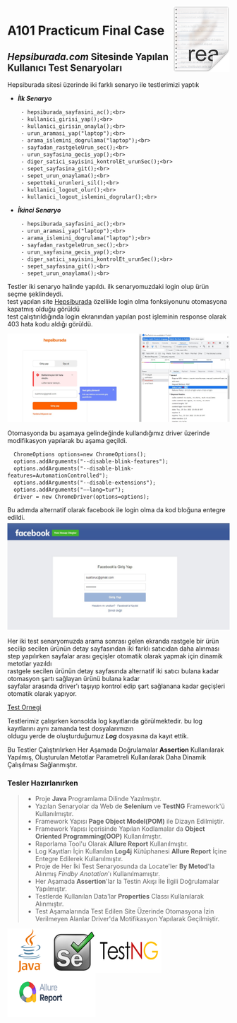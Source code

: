 
<img src="pngs/icon.png" align="right" />

# A101 **Practicum Final Case**
## *Hepsiburada.com* Sitesinde Yapılan Kullanıcı Test Senaryoları
Hepsiburada sitesi üzerinde iki farklı senaryo ile testlerimizi yaptık
- ***İlk Senaryo*** <br>

       - hepsiburada_sayfasini_ac();<br>
       - kullanici_girisi_yap();<br>
       - kullanici_girisin_onayla();<br>
       - urun_aramasi_yap("laptop");<br>
       - arama_islemini_dogrulama("laptop");<br>
       - sayfadan_rastgeleUrun_sec();<br>
       - urun_sayfasina_gecis_yap();<br>
       - diger_satici_sayisini_kontrolEt_urunSec();<br>
       - sepet_sayfasina_git();<br>
       - sepet_urun_onaylama();<br>
       - sepetteki_urunleri_sil();<br>
       - kullanici_logout_olur();<br>
       - kullanici_logout_islemini_dogrular();<br>
    
- ***İkinci Senaryo***<br>

       - hepsiburada_sayfasini_ac();<br>
       - urun_aramasi_yap("laptop");<br>
       - arama_islemini_dogrulama("laptop");<br>
       - sayfadan_rastgeleUrun_sec();<br>
       - urun_sayfasina_gecis_yap();<br>
       - diger_satici_sayisini_kontrolEt_urunSec();<br>
       - sepet_sayfasina_git();<br>
       - sepet_urun_onaylama();<br>


Testler iki senaryo halinde yapıldı. ilk senaryomuzdaki login olup ürün seçme şeklindeydi.<br>
test yapılan site [Hepsiburada](https://www.hepsiburada.com/)  özellikle login olma fonksiyonunu otomasyona kapatmış olduğu görüldü <br>
test çalıştırıldığında login ekranından yapılan post işleminin response olarak 403 hata kodu aldığı görüldü.  

![Login Olma Sırasında Site Otomasyona İzin Vermediginden Alınan Hatanın Status Kodu!](/pngs/403Hatasi.jpg "Login Olma Sırasında Site Otomasyona İzin Vermediginden Alınan Hatanın Status Kodu" )

 Otomasyonda bu aşamaya gelindeğinde kullandığımız driver üzerinde modifikasyon yapılarak bu aşama geçildi.

      ChromeOptions options=new ChromeOptions();
      options.addArguments("--disable-blink-features");
      options.addArguments("--disable-blink-features=AutomationControlled");
      options.addArguments("--disable-extensions");
      options.addArguments("−−lang=tur");
      driver = new ChromeDriver(options=options);

Bu adımda alternatif olarak facebook ile login olma da kod bloğuna entegre edildi.
![Facebook ile Alternatif Login İşlemi](/pngs/facebook.jpg "Facebook ile Alternatif Login İşlemi")

Her iki test senaryomuzda arama sonrası gelen ekranda rastgele bir ürün secilip secilen ürünün detay sayfasından 
iki farklı satıcıdan daha alınması step yapılırken sayfalar arası geçişler otomatik olarak yapmak için dinamik metotlar yazıldı<br>
rastgele secilen ürünün detay sayfasında alternatif iki satıcı bulana kadar otomasyon şartı sağlayan ürünü bulana kadar <br>
sayfalar arasında driver'ı taşıyıp kontrol edip şart sağlanana kadar geçişleri otomatik olarak yapıyor.

  [Test Ornegi](https://recordit.co/GGWaKVOsX4 "İstenilen Şart Sağlanan Kadar Secilen Urun Sayfaları Arasında Geçişler" )

Testlerimiz çalışırken konsolda log kayıtlarıda görülmektedir. bu log kayıtlarını aynı zamanda test dosyalarımızın <br>
oldugu yerde de oluşturduğumuz ***Log*** dosyasına da kayıt ettik.






Bu Testler Çalıştırılırken Her Aşamada Doğrulamalar **Assertion** Kullanılarak Yapılmış,
Oluşturulan Metotlar Parametreli Kullanılarak Daha Dinamik Çalışılması Sağlanmıştır.

### Tesler Hazırlanırken

> - Proje **Java** Programlama Dilinde Yazılmıştır.
> - Yazılan Senaryolar da Web de **Selenium** ve **TestNG** Framework'ü Kullanılmıştır.
> - Framework Yapısı **Page Object Model(POM)** ile Dizayn Edilmiştir.
> - Framework Yapısı İçerisinde Yapılan Kodlamalar da **Object Oriented Programming(OOP)** Kullanılmıştır.
> - Raporlama Tool'u Olarak **Allure Report** Kullanılmıştır.
> - Log Kayıtları İçin  Kullanılan **Log4j** Kütüphanesi **Allure Report** İçine Entegre Edilerek Kullanılmıştır.
> - Proje de Her İki Test Senaryosunda da  Locate'ler **By Metod**'la Alınmış _Findby Anotation_'ı Kullanılmamıştır.
> - Her Aşamada **Assertion**'lar la Testin Akışı İle İlgili Doğrulamalar Yapılmıştır.
> - Testlerde Kullanılan Data'lar **Properties** Classı Kullanılarak Alınmıştır.
> - Test Aşamalarında Test Edilen Site Üzerinde Otomasyona İzin Verilmeyen Alanlar Driver'da Motifikasyon Yapılarak Geçilmiştir.


<img src="pngs/java.png" width="100px" height="100px" padding=10px align="left" />
<img src="pngs/selenium.png" width="100px" height="100px" padding=10px align="left" />
<img src="pngs/testng.png" width="150px" height="100px" padding=10px align="left" />
<img src="pngs/allureReport.png" width="200px" height="100px" padding=10px  align="left" />
